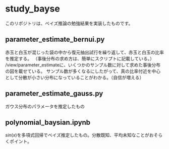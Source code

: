 # study_bayse

このリポジトリは、ベイズ推論の勉強結果を実装したものです。

## parameter_estimate_bernui.py 
赤玉と白玉が混じった袋の中から復元抽出試行を繰り返して、赤玉と白玉の比率を推定する。
（事後分布の求め方は、簡単にスクリプトに記載している。）
/view/parameter_estimateに、いくつかのサンプル数に対して求めた事後分布の図を載せている。
サンプル数が多くなるにしたがって、真の比率付近を中心として分散が小さい分布になっていることがわかる。（自信が増える）

## parameter_estimate_gauss.py 
ガウス分布のパラメータを推定したもの

## polynomial_baysian.ipynb
$sin(x)$を多項式回帰でベイズ推定したもの。分散既知、平均未知なことがおそらくポイント。